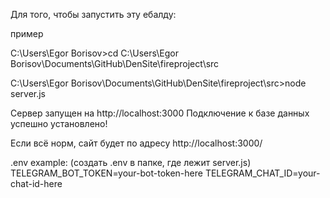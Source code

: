 Для того, чтобы запустить эту ебалду:

пример 

C:\Users\Egor Borisov>cd C:\Users\Egor Borisov\Documents\GitHub\DenSite\fireproject\src

C:\Users\Egor Borisov\Documents\GitHub\DenSite\fireproject\src>node server.js

Сервер запущен на http://localhost:3000
Подключение к базе данных успешно установлено!

 Если всё норм, сайт будет по адресу http://localhost:3000/

.env example:  (создать .env в папке, где лежит server.js)
TELEGRAM_BOT_TOKEN=your-bot-token-here
TELEGRAM_CHAT_ID=your-chat-id-here
